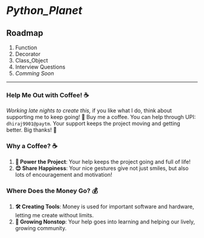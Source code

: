 
# _Python_Planet_
## Roadmap
1. Function
1. Decorator
1. Class_Object
1. Interview Questions
1. _Comming Soon_

---

### Help Me Out with Coffee! ☕

_Working late nights to create this,_ if you like what I do, think about supporting me to keep going! 🚀 Buy me a coffee. 
You can help through UPI: `dhiraj9901@paytm`. Your support keeps the project moving and getting better. Big thanks! 🙏

### Why a Coffee? ☕

1. **🚀 Power the Project**: Your help keeps the project going and full of life!
2. **😊 Share Happiness**: Your nice gestures give not just smiles, but also lots of encouragement and motivation!

### Where Does the Money Go? 💰

1. **🛠️ Creating Tools**: Money is used for important software and hardware, letting me create without limits.
2. **🌱 Growing Nonstop**: Your help goes into learning and helping our lively, growing community.
